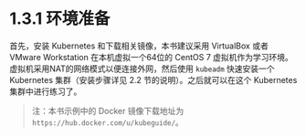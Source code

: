 # 1.3.1 环境准备

首先，安装 Kubernetes 和下载相关镜像，本书建议采用 VirtualBox 或者 VMware Workstation 在本机虚拟一个64位的 CentOS 7 虚拟机作为学习环境。虚拟机采用NAT的网络模式以便连接外网，然后使用 `kubeadm` 快速安装一个 Kubernetes 集群（安装步骤详见 2.2 节的说明）。之后就可以在这个 Kubernetes 集群中进行练习了。

> 注：本书示例中的 Docker 镜像下载地址为 `https://hub.docker.com/u/kubeguide/`。
